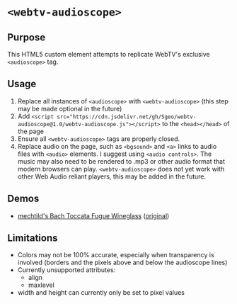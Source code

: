 # `<webtv-audioscope>`

## Purpose

This HTML5 custom element attempts to replicate WebTV's exclusive `<audioscope>` tag.

## Usage

1. Replace all instances of `<audioscope>` with `<webtv-audioscope>` (this step may be made optional in the future)
2. Add `<script src="https://cdn.jsdelivr.net/gh/Sgeo/webtv-audioscope@1.0/webtv-audioscope.js"></script>` to the `<head></head>` of the page
3. Ensure all `<webtv-audioscope>` tags are properly closed.
4. Replace audio on the page, such as `<bgsound>` and `<a>` links to audio files with `<audio>` elements. I suggest using `<audio controls>`. The music may also need to be rendered to .mp3 or other audio format that modern browsers can play. `<webtv-audioscope>` does not yet work with other Web Audio reliant players, this may be added in the future.

## Demos

* [mechtild's Bach Toccata Fugue Wineglass](https://sgeo.github.io/webtv-audioscope/scopeglass-bach.html) ([original](http://wtv-zone.com/mechtild/scopeglass-bach.html))

## Limitations

* Colors may not be 100% accurate, especially when transparency is involved (borders and the pixels above and below the audioscope lines)
* Currently unsupported attributes:
    * align
    * maxlevel
* width and height can currently only be set to pixel values
